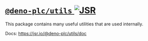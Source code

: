 # [`@deno-plc/utils` ![JSR](https://jsr.io/badges/@deno-plc/utils)](https://jsr.io/@deno-plc/utils)

This package contains many useful utilities that are used internally.

Docs: https://jsr.io/@deno-plc/utils/doc
